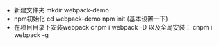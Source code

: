 - 新建文件夹
    mkdir webpack-demo
- npm初始化
    cd webpack-demo
    npm init
    (基本设置一下)
- 在项目目录下安装webpack
    cnpm i webpack -D
    以及全局安装：
    cnpm i webpack -g
